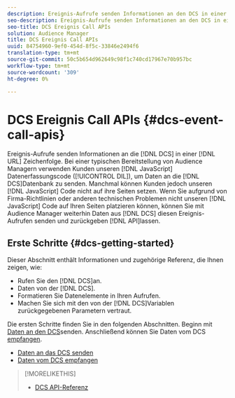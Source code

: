 ```yaml
---
description: Ereignis-Aufrufe senden Informationen an den DCS in einer URL-Zeichenfolge. Bei einer typischen Audience Manager-Implementierung verwenden Kunden unseren JavaScript-Datenerfassungscode (DIL), um Daten an den DCS zu senden. Manchmal können Kunden jedoch unseren JavaScript-Code nicht auf ihre Seiten setzen. Wenn Sie aufgrund von Firma-Richtlinien oder anderen technischen Problemen nicht unseren JavaScript-Code auf Ihren Seiten platzieren können, können Sie mit Audience Manager trotzdem Daten von DCS mit diesen Ereignis-Aufruf-APIs senden und zurückgeben.
seo-description: Ereignis-Aufrufe senden Informationen an den DCS in einer URL-Zeichenfolge. Bei einer typischen Audience Manager-Implementierung verwenden Kunden unseren JavaScript-Datenerfassungscode (DIL), um Daten an den DCS zu senden. Manchmal können Kunden jedoch unseren JavaScript-Code nicht auf ihre Seiten setzen. Wenn Sie aufgrund von Firma-Richtlinien oder anderen technischen Problemen nicht unseren JavaScript-Code auf Ihren Seiten platzieren können, können Sie mit Audience Manager trotzdem Daten von DCS mit diesen Ereignis-Aufruf-APIs senden und zurückgeben.
seo-title: DCS Ereignis Call APIs
solution: Audience Manager
title: DCS Ereignis Call APIs
uuid: 84754960-9ef0-454d-8f5c-33846e2494f6
translation-type: tm+mt
source-git-commit: 50c5b654d962649c98f1c740cd17967e70b957bc
workflow-type: tm+mt
source-wordcount: '309'
ht-degree: 0%

---
```



# DCS Ereignis Call APIs {#dcs-event-call-apis}

Ereignis-Aufrufe senden Informationen an die [!DNL DCS] in einer [!DNL URL] Zeichenfolge. Bei einer typischen Bereitstellung von Audience Managern verwenden Kunden unseren [!DNL JavaScript] Datenerfassungscode ([!UICONTROL DIL]), um Daten an die [!DNL DCS]Datenbank zu senden. Manchmal können Kunden jedoch unseren [!DNL JavaScript] Code nicht auf ihre Seiten setzen. Wenn Sie aufgrund von Firma-Richtlinien oder anderen technischen Problemen nicht unseren [!DNL JavaScript] Code auf Ihren Seiten platzieren können, können Sie mit Audience Manager weiterhin Daten aus [!DNL DCS] diesen Ereignis-Aufrufen senden und zurückgeben [!DNL API]lassen.

## Erste Schritte {#dcs-getting-started}

Dieser Abschnitt enthält Informationen und zugehörige Referenz, die Ihnen zeigen, wie:

* Rufen Sie den [!DNL DCS]an.
* Daten von der [!DNL DCS].
* Formatieren Sie Datenelemente in Ihren Aufrufen.
* Machen Sie sich mit den von der [!DNL DCS]Variablen zurückgegebenen Parametern vertraut.

Die ersten Schritte finden Sie in den folgenden Abschnitten. Beginn mit [Daten an den DCS](../../../api/dcs-intro/dcs-event-calls/dcs-url-send.md)senden. Anschließend können Sie Daten vom DCS [empfangen](../../../api/dcs-intro/dcs-event-calls/dcs-url-receive.md).

* [Daten an das DCS senden](dcs-url-send.md)
* [Daten vom DCS empfangen](dcs-url-receive.md)

>[!MORELIKETHIS]
>
>* [DCS API-Referenz](../../../api/dcs-intro/dcs-api-reference/dcs-api-methods.md)

